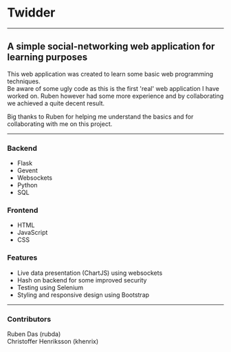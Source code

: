 # Twidder  

***

## A simple social-networking web application for learning purposes

This web application was created to learn some basic web programming techniques.  
Be aware of some ugly code as this is the first 'real' web application I have worked on.
Ruben however had some more experience and by collaborating we achieved a quite decent result.

Big thanks to Ruben for helping me understand the basics and for collaborating with me on this project.

***

### Backend

* Flask
* Gevent 
* Websockets
* Python
* SQL

### Frontend

* HTML
* JavaScript
* CSS

### Features

* Live data presentation (ChartJS) using websockets
* Hash on backend for some improved security
* Testing using Selenium
* Styling and responsive design using Bootstrap

***

### Contributors

Ruben Das (rubda)  
Christoffer Henriksson (khenrix)  